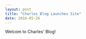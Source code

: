 ```yaml
---
layout: post
title: "Charles Blog Launches Site"
date: 2016-05-26
---
```


Welcom to Charles' Blog!
